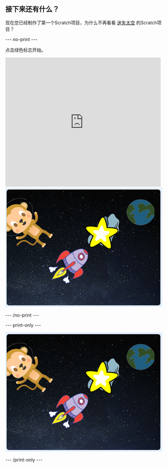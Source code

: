 ## 接下来还有什么？

现在您已经制作了第一个Scratch项目，为什么不再看看 [迷失太空](https://projects.raspberrypi.org/en/projects/lost-in-space?utm_source=pathway&utm_medium=whatnext&utm_campaign=projects) 的Scratch项目？

\--- no-print \---

点击绿色标志开始。

<div class="scratch-preview">
  <iframe allowtransparency="true" width="485" height="402" src="https://scratch.mit.edu/projects/embed/276873231/?autostart=false" frameborder="0" scrolling="no"></iframe>
  <img src="images/space-final.png">
</div>

\--- /no-print \---

\--- print-only \---

![完成的项目](images/space-final.png)

\--- /print-only \---